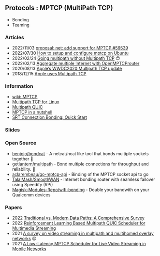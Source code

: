 ## Protocols : MPTCP (MultiPath TCP)
- Bonding
- Teaming


### Articles
- 2022/11/03 [proposal: net: add support for MPTCP #56539](https://github.com/golang/go/issues/56539)
- 2022/07/30 [How to setup and configure mptcp on Ubuntu](https://medium.com/high-performance-network-programming/how-to-setup-and-configure-mptcp-on-ubuntu-c423dbbf76cc)
- 2022/02/24 [Going multipath without Multipath TCP](https://blog.benjojo.co.uk/post/multipath-without-mptcp) 😍
- 2022/02/13 [Aggregate multiple Internet with OpenMPTCProuter](https://kamrul.dev/aggregate-multiple-internet-with-openmptcprouter/)
- 2020/08/13 [Apple’s WWDC2020 Multipath TCP update](https://www.tessares.net/apples-mptcp-story-so-far/)
- 2018/12/15 [Apple uses Multipath TCP](http://blog.multipath-tcp.org/blog/html/2018/12/15/apple_and_multipath_tcp.html)


### Information
- [wiki: MPTCP](https://en.wikipedia.org/wiki/MPTCP)
- [Multipath TCP for Linux](https://mptcp.dev/)
- [Multipath QUIC](https://multipath-quic.org/)
- [MPTCP in a nutshell](https://www.tessares.net/technology/mptcp/)
- [SRT Connection Bonding: Quick Start](https://github.com/Haivision/srt/blob/master/docs/features/bonding-quick-start.md)


### Slides


### Open Source
- [benjojo/bondcat](https://github.com/benjojo/bondcat) - A netcat/ncat like tool that bonds multiple sockets together 🚀
- [getlantern/multipath](https://github.com/getlantern/multipath) - Bond multiple connections for throughput and reliability. 🚀
- [aclarembeau/go-mptcp-api](https://github.com/aclarembeau/go-mptcp-api) - Binding of the MPTCP socket api to go
- [TalalMash/SmoothWAN](https://github.com/TalalMash/SmoothWAN) - Internet bonding router with seamless failover using Speedify (RPi)
- [Magisk-Modules-Repo/wifi-bonding](https://github.com/Magisk-Modules-Repo/wifi-bonding) - Double your bandwith on your Qualcomm devices


### Papers
- 2022 [Traditional vs. Modern Data Paths: A Comprehensive Survey](https://www.mdpi.com/2073-431X/11/9/132)
- 2022 [Reinforcement Learning Based Multipath QUIC Scheduler for Multimedia Streaming](https://pubmed.ncbi.nlm.nih.gov/36080792/)
- 2021 [A survey on video streaming in multipath and multihomed overlay networks](https://hal.inria.fr/hal-03508709/document) 😍
- 2021 [A Low-Latency MPTCP Scheduler for Live Video Streaming in Mobile Networks](http://staff.ustc.edu.cn/~kpxue/paper/TWC-yitaoxing-2021.11.pdf)

